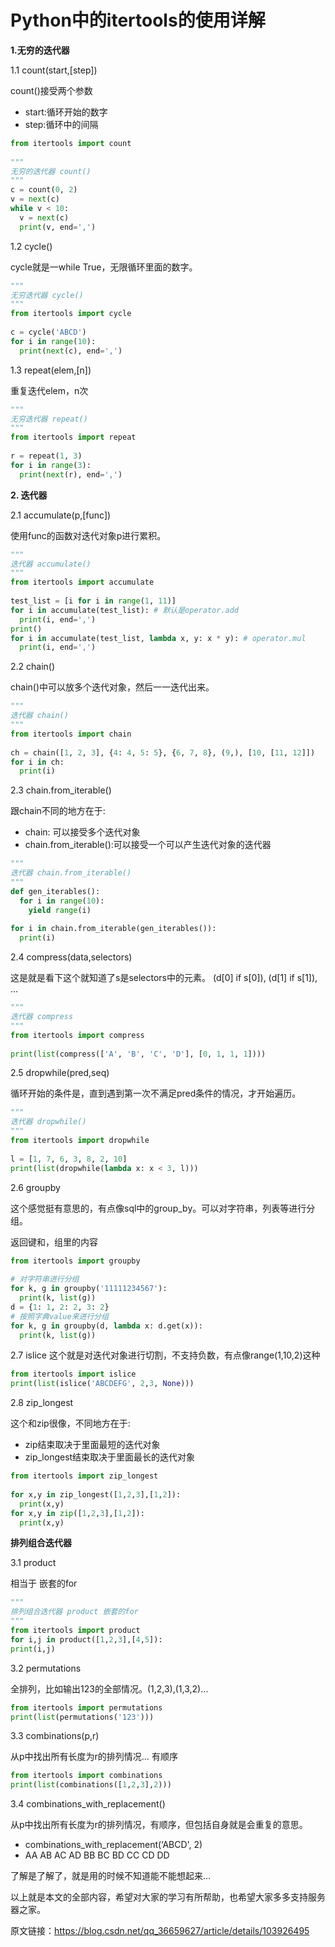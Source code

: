 # Python中的itertools的使用详解

**1.无穷的迭代器**

1.1 count(start,[step])

count()接受两个参数

-  start:循环开始的数字
-  step:循环中的间隔


```python
from itertools import count
 
"""
无穷的迭代器 count()
"""
c = count(0, 2)
v = next(c)
while v < 10:
  v = next(c)
  print(v, end=',')
```

1.2 cycle()

cycle就是一while True，无限循环里面的数字。

```python
"""
无穷迭代器 cycle()
"""
from itertools import cycle
 
c = cycle('ABCD')
for i in range(10):
  print(next(c), end=',')
```

1.3 repeat(elem,[n])

重复迭代elem，n次

```python
"""
无穷迭代器 repeat()
"""
from itertools import repeat
 
r = repeat(1, 3)
for i in range(3):
  print(next(r), end=',')
```

**2. 迭代器**

2.1 accumulate(p,[func])

使用func的函数对迭代对象p进行累积。

```python
"""
迭代器 accumulate()
"""
from itertools import accumulate
 
test_list = [i for i in range(1, 11)]
for i in accumulate(test_list): # 默认是operator.add
  print(i, end=',')
print()
for i in accumulate(test_list, lambda x, y: x * y): # operator.mul
  print(i, end=',')

```

2.2 chain()

chain()中可以放多个迭代对象，然后一一迭代出来。

```python
"""
迭代器 chain()
"""
from itertools import chain
 
ch = chain([1, 2, 3], {4: 4, 5: 5}, {6, 7, 8}, (9,), [10, [11, 12]])
for i in ch:
  print(i)
```

2.3 chain.from_iterable()

跟chain不同的地方在于:

-  chain: 可以接受多个迭代对象
-  chain.from_iterable():可以接受一个可以产生迭代对象的迭代器

```python
"""
迭代器 chain.from_iterable()
"""
def gen_iterables():
  for i in range(10):
    yield range(i)
 
for i in chain.from_iterable(gen_iterables()):
  print(i)

```

2.4 compress(data,selectors)

这是就是看下这个就知道了s是selectors中的元素。
(d[0] if s[0]), (d[1] if s[1]), ...

```python
"""
迭代器 compress
"""
from itertools import compress
 
print(list(compress(['A', 'B', 'C', 'D'], [0, 1, 1, 1])))
```

2.5 dropwhile(pred,seq)

循环开始的条件是，直到遇到第一次不满足pred条件的情况，才开始遍历。

```python
"""
迭代器 dropwhile()
"""
from itertools import dropwhile
 
l = [1, 7, 6, 3, 8, 2, 10]
print(list(dropwhile(lambda x: x < 3, l)))
```

2.6 groupby

这个感觉挺有意思的，有点像sql中的group_by。可以对字符串，列表等进行分组。

返回键和，组里的内容

```python
from itertools import groupby
 
# 对字符串进行分组
for k, g in groupby('11111234567'):
  print(k, list(g))
d = {1: 1, 2: 2, 3: 2}
# 按照字典value来进行分组
for k, g in groupby(d, lambda x: d.get(x)):
  print(k, list(g))
```

2.7 islice
这个就是对迭代对象进行切割，不支持负数，有点像range(1,10,2)这种

```python
from itertools import islice
print(list(islice('ABCDEFG', 2,3, None)))
```

2.8 zip_longest

这个和zip很像，不同地方在于:

-  zip结束取决于里面最短的迭代对象
-  zip_longest结束取决于里面最长的迭代对象

```python
from itertools import zip_longest
 
for x,y in zip_longest([1,2,3],[1,2]):
  print(x,y)
for x,y in zip([1,2,3],[1,2]):
  print(x,y)
```

**排列组合迭代器**

3.1 product

相当于 嵌套的for

```python
"""
排列组合迭代器 product 嵌套的for
"""
from itertools import product
for i,j in product([1,2,3],[4,5]):
print(i,j)
```

3.2 permutations

全排列，比如输出123的全部情况。(1,2,3),(1,3,2)…

```python
from itertools import permutations
print(list(permutations('123')))
```

3.3 combinations(p,r)

从p中找出所有长度为r的排列情况… 有顺序

```python
from itertools import combinations
print(list(combinations([1,2,3],2)))
```

3.4 combinations_with_replacement()

从p中找出所有长度为r的排列情况，有顺序，但包括自身就是会重复的意思。

-  combinations_with_replacement(‘ABCD', 2)
-  AA AB AC AD BB BC BD CC CD DD

了解是了解了，就是用的时候不知道能不能想起来…

以上就是本文的全部内容，希望对大家的学习有所帮助，也希望大家多多支持服务器之家。

原文链接：https://blog.csdn.net/qq_36659627/article/details/103926495